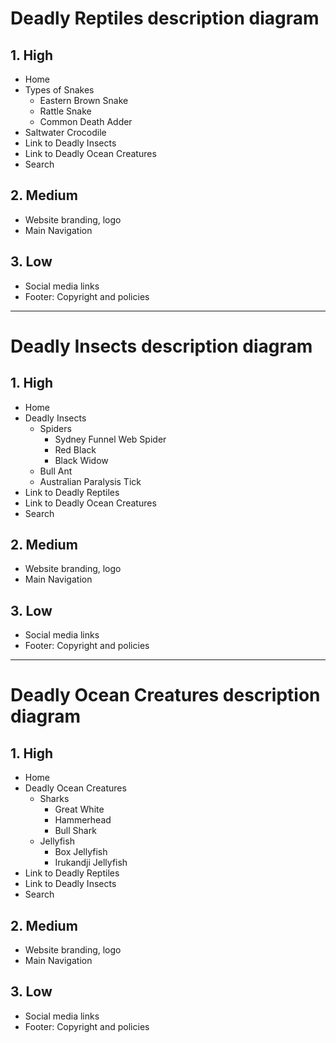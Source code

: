 # Deadly Reptiles description diagram

## 1. High

- Home
- Types of Snakes
	- Eastern Brown Snake
	- Rattle Snake
	- Common Death Adder
- Saltwater Crocodile
- Link to Deadly Insects
- Link to Deadly Ocean Creatures
- Search

## 2. Medium

- Website branding, logo
- Main Navigation

## 3. Low

- Social media links
- Footer: Copyright and policies

---

# Deadly Insects description diagram

## 1. High

- Home
- Deadly Insects
	- Spiders
		- Sydney Funnel Web Spider
		- Red Black
		- Black Widow
	- Bull Ant
	- Australian Paralysis Tick
- Link to Deadly Reptiles
- Link to Deadly Ocean Creatures
- Search

## 2. Medium

- Website branding, logo
- Main Navigation

## 3. Low

- Social media links
- Footer: Copyright and policies

---

# Deadly Ocean Creatures description diagram

## 1. High

- Home
- Deadly Ocean Creatures
	- Sharks
		- Great White
		- Hammerhead
		- Bull Shark
	- Jellyfish
		- Box Jellyfish
		- Irukandji Jellyfish
- Link to Deadly Reptiles
- Link to Deadly Insects
- Search

## 2. Medium

- Website branding, logo
- Main Navigation

## 3. Low

- Social media links
- Footer: Copyright and policies